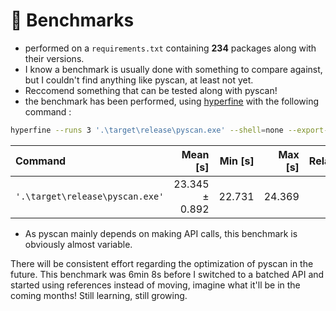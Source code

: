 # 🚀 Benchmarks

- performed on a `requirements.txt` containing **234** packages along with their versions.
- I know a benchmark is usually done with something to compare against, but I couldn't find anything like pyscan, at least not yet.
- Reccomend something that can be tested along with pyscan!
- the benchmark has been performed, using [hyperfine](https://github.com/sharkdp/hyperfine) with the following command :

```bash
hyperfine --runs 3 '.\target\release\pyscan.exe' --shell=none --export-markdown benchmarks.md --warmup 1
```

| Command | Mean [s] | Min [s] | Max [s] | Relative |
|:---|---:|---:|---:|---:|
| `'.\target\release\pyscan.exe'` | 23.345 ± 0.892 | 22.731 | 24.369 | 1.00 |


- As pyscan mainly depends on making API calls, this benchmark is obviously almost variable.

There will be consistent effort regarding the optimization of pyscan in the future. This benchmark was 6min 8s before I switched to a batched API and started using references instead of moving, imagine what it'll be in the coming months! Still learning, still growing.